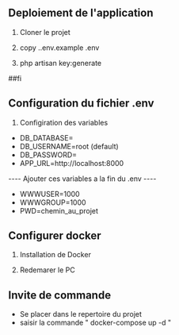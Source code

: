 ## Deploiement de l'application

1. Cloner le projet

2. copy .\.env.example .env

3. php artisan key:generate

##fi

## Configuration du fichier .env

1. Configiration des variables
- DB_DATABASE=
- DB_USERNAME=root (default)
- DB_PASSWORD=
- APP_URL=http://localhost:8000

---- Ajouter ces variables a la fin du .env ----
- WWWUSER=1000
- WWWGROUP=1000
- PWD=chemin_au_projet

## Configurer docker

1. Installation de Docker

2. Redemarer le PC

## Invite de commande 
- Se placer dans le repertoire du projet
- saisir la commande 
" docker-compose up -d "